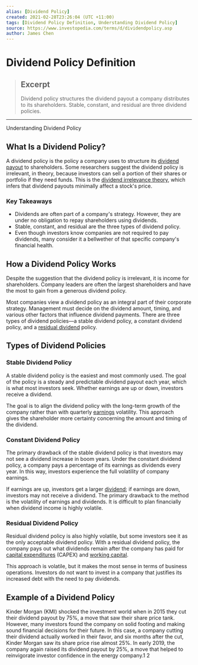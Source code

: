```yaml
---
alias: [Dividend Policy]
created: 2021-02-28T23:26:04 (UTC +11:00)
tags: [Dividend Policy Definition, Understanding Dividend Policy]
source: https://www.investopedia.com/terms/d/dividendpolicy.asp
author: James Chen
---
```


# Dividend Policy Definition

> ## Excerpt
> Dividend policy structures the dividend payout a company distributes to its shareholders. Stable, constant, and residual are three dividend policies.

---

Understanding Dividend Policy
## What Is a Dividend Policy?

A dividend policy is the policy a company uses to structure its [dividend payout](https://www.investopedia.com/terms/d/dividendpayoutratio.asp) to shareholders. Some researchers suggest the dividend policy is irrelevant, in theory, because investors can sell a portion of their shares or portfolio if they need funds. This is the [dividend irrelevance theory](https://www.investopedia.com/terms/d/dividendirrelevance.asp), which infers that dividend payouts minimally affect a stock's price.

### Key Takeaways

-   Dividends are often part of a company's strategy. However, they are under no obligation to repay shareholders using dividends.
-   Stable, constant, and residual are the three types of dividend policy.
-   Even though investors know companies are not required to pay dividends, many consider it a bellwether of that specific company's financial health.

## How a Dividend Policy Works

Despite the suggestion that the dividend policy is irrelevant, it is income for shareholders. Company leaders are often the largest shareholders and have the most to gain from a generous dividend policy.

Most companies view a dividend policy as an integral part of their corporate strategy. Management must decide on the dividend amount, timing, and various other factors that influence dividend payments. There are three types of dividend policies—a stable dividend policy, a constant dividend policy, and a [residual dividend](https://www.investopedia.com/terms/r/residual-dividend.asp) policy.

## Types of Dividend Policies

### Stable Dividend Policy

A stable dividend policy is the easiest and most commonly used. The goal of the policy is a steady and predictable dividend payout each year, which is what most investors seek. Whether earnings are up or down, investors receive a dividend.

The goal is to align the dividend policy with the long-term growth of the company rather than with quarterly [earnings](https://www.investopedia.com/terms/e/earnings.asp) volatility. This approach gives the shareholder more certainty concerning the amount and timing of the dividend.

### Constant Dividend Policy

The primary drawback of the stable dividend policy is that investors may not see a dividend increase in boom years. Under the constant dividend policy, a company pays a percentage of its earnings as dividends every year. In this way, investors experience the full volatility of company earnings.

If earnings are up, investors get a larger [dividend](https://www.investopedia.com/articles/basics/11/due-dilligence-on-dividends.asp); if earnings are down, investors may not receive a dividend. The primary drawback to the method is the volatility of earnings and dividends. It is difficult to plan financially when dividend income is highly volatile.

### Residual Dividend Policy

Residual dividend policy is also highly volatile, but some investors see it as the only acceptable dividend policy. With a residual dividend policy, the company pays out what dividends remain after the company has paid for [capital expenditures](https://www.investopedia.com/terms/c/capitalexpenditure.asp) (CAPEX) and [working capital](https://www.investopedia.com/terms/w/workingcapital.asp).

This approach is volatile, but it makes the most sense in terms of business operations. Investors do not want to invest in a company that justifies its increased debt with the need to pay dividends.

## Example of a Dividend Policy

Kinder Morgan (KMI) shocked the investment world when in 2015 they cut their dividend payout by 75%, a move that saw their share price tank. However, many investors found the company on solid footing and making sound financial decisions for their future. In this case, a company cutting their dividend actually worked in their favor, and six months after the cut, Kinder Morgan saw its share price rise almost 25%. In early 2019, the company again raised its dividend payout by 25%, a move that helped to reinvigorate investor confidence in the energy company.1 2
